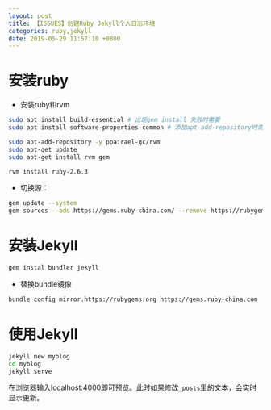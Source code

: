 ```yaml
---
layout: post
title: 【ISSUES】创建Ruby Jekyll个人日志环境
categories: ruby,jekyll
date: 2019-05-29 11:57:10 +0800
---
```



# 安装ruby

- 安装ruby和rvm

``` bash
sudo apt install build-essential # 出现gem install 失败时需要
sudo apt install software-properties-common # 添加apt-add-repository时需要

sudo apt-add-repository -y ppa:rael-gc/rvm
sudo apt-get update
sudo apt-get install rvm gem

rvm install ruby-2.6.3
```

- 切换源：

``` bash
gem update --system
gem sources --add https://gems.ruby-china.com/ --remove https://rubygems.org/
```

# 安装Jekyll

``` bash
gem instal bundler jekyll
```

- 替换bundle镜像

``` bash
bundle config mirror.https://rubygems.org https://gems.ruby-china.com
```

# 使用Jekyll

``` bash
jekyll new myblog
cd myblog
jekyll serve
```
在浏览器输入localhost:4000即可预览。此时如果修改`_posts`里的文本，会实时显示更新。

